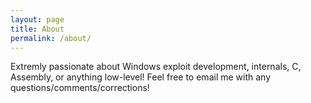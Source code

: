 ```yaml
---
layout: page
title: About
permalink: /about/
---
```


Extremly passionate about Windows exploit development, internals, C, Assembly, or anything low-level! Feel free to email me with any questions/comments/corrections!